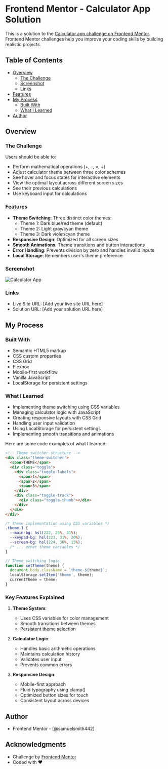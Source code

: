 # Frontend Mentor - Calculator App Solution

This is a solution to the [Calculator app challenge on Frontend Mentor](https://www.frontendmentor.io/challenges/calculator-app-main). Frontend Mentor challenges help you improve your coding skills by building realistic projects.

## Table of Contents

- [Overview](#overview)
  - [The Challenge](#the-challenge)
  - [Screenshot](#screenshot)
  - [Links](#links)
- [Features](#features)
- [My Process](#my-process)
  - [Built With](#built-with)
  - [What I Learned](#what-i-learned)
- [Author](#author)

## Overview

### The Challenge

Users should be able to:

- Perform mathematical operations (+, -, ×, ÷)
- Adjust calculator theme between three color schemes
- See hover and focus states for interactive elements
- View the optimal layout across different screen sizes
- See their previous calculations
- Use keyboard input for calculations

### Features

- **Theme Switching**: Three distinct color themes:
  - Theme 1: Dark blue/red theme (default)
  - Theme 2: Light gray/cyan theme
  - Theme 3: Dark violet/cyan theme
- **Responsive Design**: Optimized for all screen sizes
- **Smooth Animations**: Theme transitions and button interactions
- **Error Handling**: Prevents division by zero and handles invalid inputs
- **Local Storage**: Remembers user's theme preference

### Screenshot

![Calculator App](./screenshot.jpg)

### Links

- Live Site URL: [Add your live site URL here]
- Solution URL: [Add your solution URL here]

## My Process

### Built With

- Semantic HTML5 markup
- CSS custom properties
- CSS Grid
- Flexbox
- Mobile-first workflow
- Vanilla JavaScript
- LocalStorage for persistent settings

### What I Learned

- Implementing theme switching using CSS variables
- Managing calculator logic with JavaScript
- Creating responsive layouts with CSS Grid
- Handling user input validation
- Using LocalStorage for persistent settings
- Implementing smooth transitions and animations

Here are some code examples of what I learned:

```html
<!-- Theme switcher structure -->
<div class="theme-switcher">
  <span>THEME</span>
  <div class="toggle">
    <div class="toggle-labels">
      <span>1</span>
      <span>2</span>
      <span>3</span>
    </div>
    <div class="toggle-track">
      <div class="toggle-thumb"></div>
    </div>
  </div>
</div>
```

```css
/* Theme implementation using CSS variables */
.theme-1 {
  --main-bg: hsl(222, 26%, 31%);
  --keypad-bg: hsl(223, 31%, 20%);
  --screen-bg: hsl(224, 36%, 15%);
  /* ... other theme variables */
}
```

```javascript
// Theme switching logic
function setTheme(theme) {
  document.body.className = `theme-${theme}`;
  localStorage.setItem('theme', theme);
  currentTheme = theme;
}
```

### Key Features Explained

1. **Theme System**:
   - Uses CSS variables for color management
   - Smooth transitions between themes
   - Persistent theme selection

2. **Calculator Logic**:
   - Handles basic arithmetic operations
   - Maintains calculation history
   - Validates user input
   - Prevents common errors

3. **Responsive Design**:
   - Mobile-first approach
   - Fluid typography using clamp()
   - Optimized button sizes for touch
   - Consistent layout across devices

## Author

- Frontend Mentor - [@samuelsmith442]


## Acknowledgments

- Challenge by [Frontend Mentor](https://www.frontendmentor.io)
- Coded with ❤️
